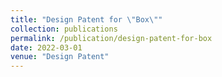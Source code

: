 ```yaml
---
title: "Design Patent for \"Box\""
collection: publications
permalink: /publication/design-patent-for-box
date: 2022-03-01
venue: "Design Patent"
---
```

